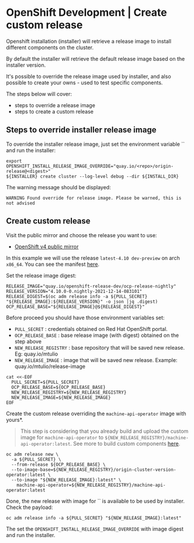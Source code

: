 # OpenShift Development | Create custom release

Openshift installation (installer) will retrieve a release image to
install different components on the cluster.

By default the installer will retrieve the default release image based on 
the installer version.

It's possible to override the release image used by installer, and also 
possible to create your owns - used to test specific components.

The steps below will cover:
- steps to override a release image
- steps to create a custom release

## Steps to override installer release image

To override the installer release image, just set the environment variable `` and run the installer:

```shell
export OPENSHIFT_INSTALL_RELEASE_IMAGE_OVERRIDE="quay.io/<repo>/origin-release@<digest>"
${INSTALLER} create cluster --log-level debug --dir ${INSTALL_DIR}
```

The warning message should be displayed:
```
WARNING Found override for release image. Please be warned, this is not advised
```

## Create custom release

Visit the public mirror and choose the release you want to use:

- [OpenShift v4 public mirror](https://mirror2.openshift.com/pub/openshift-v4/)

In this example we will use the release `latest-4.10 dev-preview` on arch `x86_64`. You can see the manifest [here](https://mirror2.openshift.com/pub/openshift-v4/x86_64/clients/ocp-dev-preview/latest-4.10/release.txt).

Set the release image digest:

```shell
RELEASE_IMAGE="quay.io/openshift-release-dev/ocp-release-nightly"
RELEASE_VERSION="4.10.0-0.nightly-2021-12-14-083101"
RELEASE_DIGEST=$(oc adm release info -a ${PULL_SECRET} "${RELEASE_IMAGE}:${RELEASE_VERSION}" -o json |jq .digest)
OCP_RELEASE_BASE="${RELEASE_IMAGE}@${RELEASE_DIGEST}" 
```

Before proceed you should have those environment variables set:

- `PULL_SECRET` : credentials obtained on Red Hat OpenShift portal.
- `OCP_RELEASE_BASE` : base release image (with digest) obtained on the step above
- `NEW_RELEASE_REGISTRY` : base repository that will be saved new release. Eg: quay.io/mtulio
- `NEW_RELEASE_IMAGE` : image that will be saved new release. Example: quay.io/mtulio/release-image

```shell
cat <<-EOF
  PULL_SECRET=${PULL_SECRET}
  OCP_RELEASE_BASE=${OCP_RELEASE_BASE}
  NEW_RELEASE_REGISTRY=${NEW_RELEASE_REGISTRY}
  NEW_RELEASE_IMAGE=${NEW_RELEASE_IMAGE}
EOF
```

Create the custom release overriding the `machine-api-operator` image with yours*.

> This step is considering that you already build and upload the custom image for `machine-api-operator` to `${NEW_RELEASE_REGISTRY}/machine-api-operator:latest`. See more to build custom components [here](./dev-build-components.md).

```shell
oc adm release new \
  -a ${PULL_SECRET} \
  --from-release ${OCP_RELEASE_BASE} \
  --to-image-base=${NEW_RELEASE_REGISTRY}/origin-cluster-version-operator:latest \
  --to-image "${NEW_RELEASE_IMAGE}:latest" \
    machine-api-operator=${NEW_RELEASE_REGISTRY}/machine-api-operator:latest
```

Done, the new release with image for `` is available to be used by installer. Check the payload:

```shell
oc adm release info -a ${PULL_SECRET} "${NEW_RELEASE_IMAGE}:latest"
```

The set the `OPENSHIFT_INSTALL_RELEASE_IMAGE_OVERRIDE` with image digest and run the installer.
